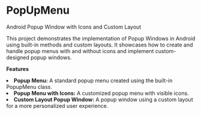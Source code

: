 # PopUpMenu

Android Popup Window with Icons and Custom Layout

This project demonstrates the implementation of Popup Windows in Android using built-in methods and custom layouts. It showcases how to create and handle popup menus with and without icons and implement custom-designed popup windows.

<b>Features</b>
<li><b>Popup Menu:</b> A standard popup menu created using the built-in PopupMenu class.</li>
<li><b>Popup Menu with Icons:</b> A customized popup menu with visible icons.</li>
<li><b>Custom Layout Popup Window:</b> A popup window using a custom layout for a more personalized user experience.</li>
 
